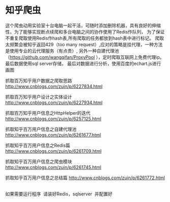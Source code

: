 # 知乎爬虫
这个爬虫动用实验室十台电脑一起干活，可随时添加删除机器，具有良好的伸缩性，为了能够实现断点续爬和多台电脑之间的协作使用了Redis作队列，
为了保证不重复爬取使用Redis作hash表,所有爬取的任务都放到hash表中进行标记。
爬取太频繁会被知乎返回429（too many request）,应对的策略是挂代理，一种方法是使用专业的云代理服务（有点贵）,
另外一种自建代理池（https://github.com/wangqifan/ProxyPool ），定时爬取互联网上免费代理ip。最后数据使用sql server存储，
最后对数据进行分析，使用百度的echart.js进行画图

抓取百万知乎用户数据之爬取思路 http://www.cnblogs.com/zuin/p/6227834.html 

抓取百万知乎用户设计之实体设计 http://www.cnblogs.com/zuin/p/6227934.html 

抓取百万知乎用户信息之HttpHelper的迭代 http://www.cnblogs.com/zuin/p/6257125.html 

抓取知乎百万用户信息之自建代理池 http://www.cnblogs.com/zuin/p/6261677.html

抓取知乎百万用户信息之Redis篇 http://www.cnblogs.com/zuin/p/6261709.html 

抓取知乎百万用户信息之爬虫模块 http://www.cnblogs.com/zuin/p/6261745.html  

抓取知乎百万用户信息之总结篇 http://www.cnblogs.com/zuin/p/6261772.html  

如果需要运行程序  请装好Redis，sqlserver  并配置好

